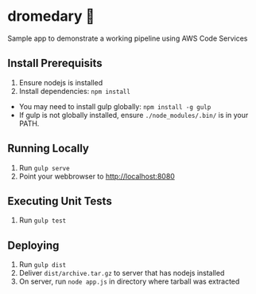 # dromedary :dromedary_camel:
Sample app to demonstrate a working pipeline using AWS Code Services


## Install Prerequisits

1. Ensure nodejs is installed
1. Install dependencies: `npm install`
  * You may need to install gulp globally: `npm install -g gulp`
  * If gulp is not globally installed, ensure `./node_modules/.bin/` is in your PATH.

## Running Locally

1. Run `gulp serve`
1. Point your webbrowser to [http://localhost:8080](http://localhost:8080)

## Executing Unit Tests

1. Run `gulp test`

## Deploying

1. Run `gulp dist`
1. Deliver `dist/archive.tar.gz` to server that has nodejs installed
1. On server, run `node app.js` in directory where tarball was extracted
